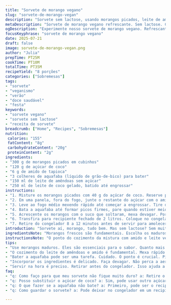 ```yaml
---
title: "Sorvete de morango vegano"
slug: "sorvete-de-morango-vegan"
description: "Sorvete sem lactose, usando morangos picados, leite de amêndoas, açúcar de coco e aquafaba. Leve, com textura aerada pela mistura de claras vegetais batidas. Mantém frescor do morango, mas com toque adocicado e cremoso. Sem glúten e sem nozes. Preparado sem máquina, congelado direto. Tempo alterado para 25 minutos de congelamento mínimo antes de servir para melhor cremosidade. Substitui creme convencional por leite vegetal e aquafaba para textura leve e estável."
metaDescription: "Sorvete de morango vegano refrescante. Sem lactose. Com morangos, leite de amêndoas, aquafaba. Receita leve e deliciosa para todas as idades."
ogDescription: "Experimente nosso sorvete de morango vegano. Refrescante, leve e preparado sem máquina. Ideal para dias quentes e amantes de sobremesas saudáveis."
focusKeyphrase: "sorvete de morango vegano"
date: 2025-07-21
draft: false
image: sorvete-de-morango-vegan.png
author: "Julia"
prepTime: PT25M
cookTime: PT10M
totalTime: PT35M
recipeYield: "8 porções"
categories: ["Sobremesas"]
tags:
- "sorvete"
- "veganismo"
- "verão"
- "doce saudável"
- "festa"
keywords:
- "sorvete vegano"
- "sorvete sem lactose"
- "receita de sorvete"
breadcrumb: ["Home", "Recipes", "Sobremesas"]
nutrition: 
 calories: "155"
 fatContent: "8g"
 carbohydrateContent: "20g"
 proteinContent: "2g"
ingredients:
- "300 g de morangos picados em cubinhos"
- "120 g de açúcar de coco"
- "6 g de amido de tapioca"
- "3 colheres de aquafaba (líquido de grão-de-bico) para bater"
- "150 ml de leite de amêndoas sem açúcar"
- "250 ml de leite de coco gelado, batido até engrossar"
instructions:
- "1. Misture os morangos picados com 40 g do açúcar de coco. Reserve por uns 12 minutos pra tirar líquido."
- "2. Em uma panela, fora do fogo, junte o restante do açúcar com o amido e mexa bem. Acrescente o leite de amêndoas e mexa até dissolver tudo."
- "3. Leve ao fogo médio mexendo rápido até começar a engrossar. Tire do fogo antes de ferver para não talhar."
- "4. Bata a aquafaba até formar picos firmes, pare quando estiver meio parecida com merengue. Incorpore delicadamente na mistura morna suavemente."
- "5. Acrescente os morangos com o suco que soltaram, mexa devagar. Por último, envolva o leite de coco batido, com cuidado para não perder a aeração."
- "6. Transfira para recipiente fechado de 2 litros. Coloque no congelador e deixe congelar por pelo menos 7 horas. Melhor deixar de um dia para o outro."
- "7. Retire do congelador 8 a 12 minutos antes de servir para amolecer e permitir colher com facilidade."
introduction: "Sorvete aí, morango, tudo bem. Mas sem lactose? Sem muita coisa pesada? A ideia é usar o que tem, evitar leite comum, usar leite vegetal e uma coisa que muita gente esquece: aquafaba. A proteína do grão-de-bico vira espuma que deixa tudo leve. Morango, docinho natural, dá cor e sabor. Trocar açúcar comum por de coco faz o sabor mudar, instala um calor mais natural. A textura não vai ser igual aquela do sorvete de feira, cremoso e compacto, mas agrada. Sorvete de colher, mas com pegada saudável e sem alergias. Sem aparelho de sorvete? Tranquilo. Congela direto e vira delícia. Só lembrar de dar uma amolecida antes de servir pra ficar no jeito. Isso aqui é pra quem quer algo prático, gostoso, e diferente. Uma versão meio brasileira, meio global, sorvete vegano de verdade com cara de morango fresco e brilho no olhinho."
ingredientsNote: "Morangos frescos são fundamentais. Escolha os maduros, o açúcar vai ajudar a extrair o suco, trazendo mais sabor. O açúcar de coco substitui o açúcar refinado, trazendo um gosto caramelizado que combina com morango e deixa o sorvete mais nutritivo. Amido de tapioca funciona para dar aquela firmeza na base, diferente da tradicional farinha de milho ou amido de milho, mais comum. Leite de amêndoas é opção sem lactose, leve, com sabor neutro. Para o creme, leite de coco gelado batido até engrossar dá cremosidade e corpo, substituindo creme de leite tradicional. Aquafaba, essa água do cozimento do grão-de-bico, é o segredo. Bate como clara, dá consistência aerada sem leite nem ovos, fazendo o sorvete leve e macio. Tudo rende 2 litros, porções para a família ou festa, sem ingredientes pesados ou alergênicos. Trocar ingredientes é fácil, pode usar outro leite vegetal ou outro tipo de açúcar, mas a proporção e ideia têm que ficar próximas para não perder quantidade e textura. A maceração dos morangos é simples, não serve só para sabor, mas para extrair líquido doce, transformando o sorvete."
instructionsNote: "O ponto do cozimento da mistura com amido e leite vegetal é crucial. Mexa rápido e tire do fogo antes de ferver para evitar que fique grudado ou forme grumos. O tempo para bater aquafaba pode variar, a espuma precisa formar picos firmes mas não passar do ponto, senão fica quebradiça. Incorporar o merengue vegetal no creme morninho requer delicadeza para não perder a aeração. Morangos e suco entram no final, para manter a textura e sabor marcante. O leite de coco batido deve ser incorporado com cuidado, como última etapa, para uma textura cremosa, delicada. Congelar por pelo menos 7 horas garante firmeza, ideal deixar de um dia para outro. Na hora de servir, deixar fora por alguns minutos evita que o sorvete endureça demais, facilitando a colherada e deixando a textura agradável, macia. Misturas devem ser feitas suavemente para manter a leveza, característica dessa receita. Uma execução correta faz toda diferença, e o resultado é um sorvete diferente do tradicional, com frescor e sabor natural do morango, mas com toque especial e ingredientes substitutos que funcionam bem juntos."
tips:
- "Use morangos maduros. Eles são essenciais para o sabor. Quanto mais suculentos, melhor. O açúcar de coco vai ajudar na extração do suco. Não pule essa etapa. Deixe descansar."
- "O cozimento do leite de amêndoas e amido é fundamental. Mexa rápido. Não deixe ferver. Evite grumos. Se grudar, o sorvete não fica bom. Tire do fogo antes de ferver."
- "Bater a aquafaba pode ser uma tarefa. Cuidado. O ponto é crucial. Picos firmes, mas não过. Se passar, fica quebradiço. Use batedeira com o recipiente frio."
- "Incorporar os ingredientes é delicado. Faça devagar. Não perca a aeração. Morangos entram por último. Mantenha a textura. O leite de coco batido é a etapa final. Esse passo é importante."
- "Servir na hora é preciso. Retirar antes do congelador. Isso ajuda a amolecer. Facilita na hora de colher. Não deixe muito tempo fora para não derreter demais. Um equilíbrio é necessário."
faq:
- "q: Como faço para que meu sorvete não fique muito duro? a: Retire o sorvete do congelador 8 a 12 minutos antes de servir. Isso ajuda a amolecer. Assim fica mais fácil de colher."
- "q: Posso substituir o açúcar de coco? a: Sim, pode usar outro açúcar. Mas o gosto muda. O açúcar de coco dá um sabor caramelizado. Experimente, mas mantenha a quantidade."
- "q: O que fazer se a aquafaba não bate? a: Primeiro, pode ser o recipiente. Tem que ser limpo. Frio também ajuda. Se não funcionar, tente aumentar a velocidade da batedeira."
- "q: Como guardar o sorvete? a: Pode deixar no congelador em um recipiente fechado. Isso ajuda a preservar a textura. Se deixar fora, vai derreter. Cuidados são essenciais."

---
```

